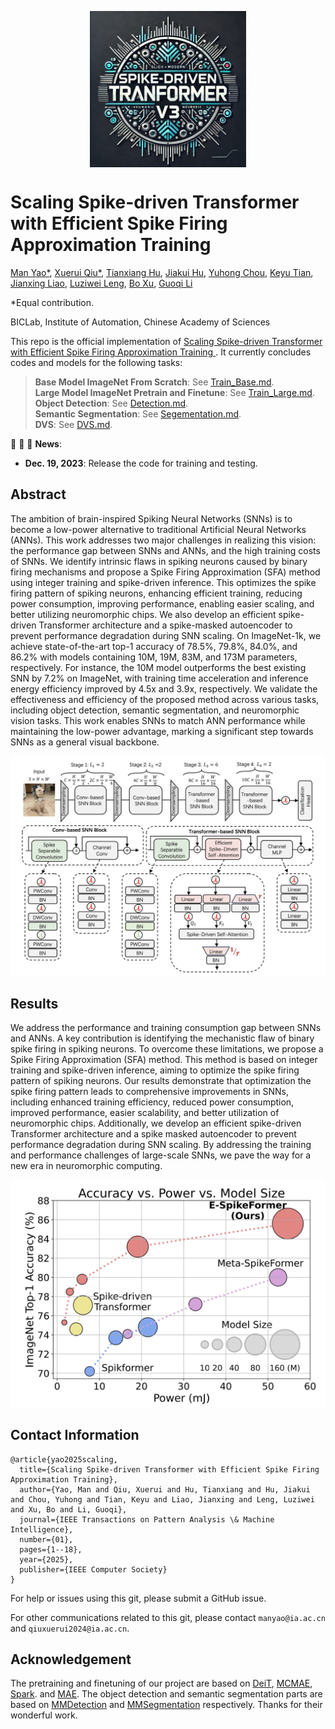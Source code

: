<p align="center">
<img src="./images/logo.jpg" alt="spikezip_logo" width="250" align="center">
</p>

# Scaling Spike-driven Transformer with Efficient Spike Firing Approximation Training

[Man Yao*](https://scholar.google.com/citations?user=eE4vvp0AAAAJ), [Xuerui Qiu*](https://scholar.google.com/citations?user=bMwW4e8AAAAJ&hl=zh-CN), [Tianxiang Hu](), [Jiakui Hu](https://github.com/jkhu29), [Yuhong Chou](https://scholar.google.com/citations?user=8CpWM4cAAAAJ&hl=zh-CN&oi=ao), [Keyu Tian](https://scholar.google.com/citations?user=6FdkbygAAAAJ&hl=zh-CN&oi=ao), [Jianxing Liao](), [Luziwei Leng](), [Bo Xu](), [Guoqi Li](https://scholar.google.com/citations?user=qCfE--MAAAAJ&)


*Equal contribution.

BICLab, Institute of Automation, Chinese Academy of Sciences


This repo is the official implementation of [Scaling Spike-driven Transformer with Efficient Spike Firing Approximation Training ](https://arxiv.org/pdf/2411.16061). It currently concludes codes and models for the following tasks:
> **Base Model ImageNet From Scratch**: See [Train_Base.md](SDT_V3/Classification/Model_Base/Train_Base.md).\
> **Large Model ImageNet Pretrain and Finetune**: See [Train_Large.md](SDT_V3/Classification/Model_Large/Model_Large.md).\
> **Object Detection**: See [Detection.md](SDT_V3/Detection/Readme.md).\
> **Semantic Segmentation**: See [Segementation.md](SDT_V3/Segmentation/Readme.md). \
> **DVS**: See [DVS.md](SDT_V3/DVS/Hardvs/Readme.md).


:rocket:  :rocket:  :rocket: **News**:

- **Dec. 19, 2023**: Release the code for training and testing.

## Abstract
The ambition of brain-inspired Spiking Neural Networks (SNNs) is to become a low-power alternative to traditional Artificial Neural Networks (ANNs). This work addresses two major challenges in realizing this vision: the performance gap between SNNs and ANNs, and the high training costs of SNNs. We identify intrinsic flaws in spiking neurons caused by binary firing mechanisms and propose a Spike Firing Approximation (SFA) method using integer training and spike-driven inference. This optimizes the spike firing pattern of spiking neurons, enhancing efficient training, reducing power consumption, improving performance, enabling easier scaling, and better utilizing neuromorphic chips. We also develop an efficient spike-driven Transformer architecture and a spike-masked autoencoder to prevent performance degradation during SNN scaling. On ImageNet-1k, we achieve state-of-the-art top-1 accuracy of 78.5\%, 79.8\%, 84.0\%, and 86.2\% with models containing 10M, 19M, 83M, and 173M parameters, respectively. For instance, the 10M model outperforms the best existing SNN by 7.2\% on ImageNet, with training time acceleration and inference energy efficiency improved by 4.5x and 3.9x, respectively. We validate the effectiveness and efficiency of the proposed method across various tasks, including object detection, semantic segmentation, and neuromorphic vision tasks. This work enables SNNs to match ANN performance while maintaining the low-power advantage, marking a significant step towards SNNs as a general visual backbone.

![avatar](./images/main.png)

## Results
We address the performance and training consumption gap between SNNs and ANNs. A key contribution is identifying the mechanistic flaw of binary spike firing in spiking neurons. To overcome these limitations, we propose a Spike Firing Approximation (SFA) method. This method is based on integer training and spike-driven inference, aiming to optimize the spike firing pattern of spiking neurons. Our results demonstrate that optimization the spike firing pattern leads to comprehensive improvements in SNNs, including enhanced training efficiency, reduced power consumption, improved performance, easier scalability, and better utilization of neuromorphic chips. Additionally, we develop an efficient spike-driven Transformer architecture and a spike masked autoencoder to prevent performance degradation during SNN scaling. By addressing the training and performance challenges of large-scale SNNs, we pave the way for a new era in neuromorphic computing.

![avatar](./images/fig.png)


## Contact Information

```
@article{yao2025scaling,
  title={Scaling Spike-driven Transformer with Efficient Spike Firing Approximation Training},
  author={Yao, Man and Qiu, Xuerui and Hu, Tianxiang and Hu, Jiakui and Chou, Yuhong and Tian, Keyu and Liao, Jianxing and Leng, Luziwei and Xu, Bo and Li, Guoqi},
  journal={IEEE Transactions on Pattern Analysis \& Machine Intelligence},
  number={01},
  pages={1--18},
  year={2025},
  publisher={IEEE Computer Society}
}
```

For help or issues using this git, please submit a GitHub issue.

For other communications related to this git, please contact `manyao@ia.ac.cn` and `qiuxuerui2024@ia.ac.cn`.

## Acknowledgement
The pretraining and finetuning of our project are based on [DeiT](https://github.com/facebookresearch/deit), [MCMAE](https://github.com/Alpha-VL/ConvMAE), [Spark](https://github.com/keyu-tian/SparK). and [MAE](https://github.com/facebookresearch/mae). The object detection and semantic segmentation parts are based on [MMDetection](https://github.com/open-mmlab/mmdetection) and [MMSegmentation](https://github.com/open-mmlab/mmsegmentation) respectively. Thanks for their wonderful work.


